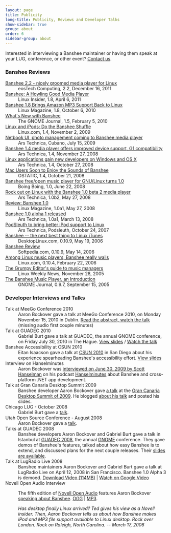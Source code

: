 ```yaml
---
layout: page
title: Publicity
long-title: Publicity, Reviews and Developer Talks
show-sidebar: true
group: about
order: 6
sidebar-group: about
---
```


Interested in interviewing a Banshee maintainer or having them speak at your LUG, conference, or other event?  [Contact us](http://git.gnome.org/browse/banshee/tree/MAINTAINERS).

<a id="reviews"></a>
### Banshee Reviews

<dl class="quotes">

  <!--
  <dt><a href=""></a></dt>
  <dd></dd>
  -->

  <dt><a href="http://www.eostech.in/2011/12/banshee-22-nicely-groomed-media-player.html">Banshee 2.2 - nicely groomed media player for Linux</a></dt>
  <dd>eosTech Computing, 2.2, December 16, 2011</dd>

  <dt><a href="http://www.linuxinsider.com/story/Banshee-A-Howling-Good-Media-Player-72213.html">Banshee: A Howling Good Media Player</a></dt>
  <dd>Linux Insider, 1.8, April 6, 2011</dd>

  <dt><a href="http://www.linux-mag.com/id/7874/">Banshee 1.8 Brings Amazon MP3 Support Back to Linux</a></dt>
  <dd>Linux Magazine, 1.8, October 6, 2010</dd>

  <dt><a href="http://gnomejournal.org/article/91/whats-new-with-banshee">What's New with Banshee</a></dt>
  <dd>The GNOME Journal, 1.5, February 5, 2010</dd>

  <dt><a href="http://www.linux.com/news/software/applications/178621-do-the-banshee-shuffle">Linux and iPods: Do the Banshee Shuffle </a></dt>
  <dd>Linux.com, 1.4, November 2, 2009</dd>

  <dt><a href="http://arstechnica.com/open-source/news/2009/07/netbook-ui-photo-management-coming-to-banshee-media-player.ars">Netbook UI, photo management coming to Banshee media player</a></dt>
  <dd>Ars Technica, Cubano, July 15, 2009</dd>

  <dt><a href="http://arstechnica.com/open-source/news/2008/11/banshee-1-4-offers-improved-device-support-g1-compatibility.ars">Banshee 1.4 media player offers improved device support, G1 compatibility</a></dt>
  <dd>Ars Technica, 1.4, November 27, 2008</dd>

  <dt><a href="
  http://arstechnica.com/news.ars/post/20081027-linux-applications-gain-new-developers-on-windows-and-os-x.html">Linux applications gain new developers on Windows and OS X</a></dt>
  <dd>Ars Technica, 1.4, October 27, 2008</dd>

  <dt><a href="http://ostatic.com/175386-blog/mac-users-soon-to-enjoy-the-sounds-of-banshee">Mac Users Soon to Enjoy the Sounds of Banshee</a></dt>
  <dd>OSTATIC, 1.4, October 21, 2008</dd>

  <dt><a href="http://www.boingboing.net/2008/06/22/banshee-freeopen-mus.html">Banshee free/open music player for GNU/Linux turns 1.0</a></dt>
  <dd>Boing Boing, 1.0, June 22, 2008</dd>

  <dt><a href="http://arstechnica.com/news.ars/post/20080527-rock-out-on-linux-with-the-banshee-1-0-beta-2-media-player.html">Rock out on Linux with the Banshee 1.0 beta 2 media player</a></dt>
  <dd>Ars Technica, 1.0b2, May 27, 2008</dd>

  <dt><a href="http://www.linux-mag.com/id/6027">Review: Banshee 1.0</a></dt>
  <dd>Linux Magazine, 1.0a1, May 27, 2008</dd>

  <dt><a href="http://arstechnica.com/journals/linux.ars/2008/03/13/banshee-1-0-alpha-1-released">Banshee 1.0 alpha 1 released</a></dt>
  <dd>Ars Technica, 1.0a1, March 13, 2008</dd>

  <dt><a href="http://arstechnica.com/journals/linux.ars/2007/10/24/podsleuth-to-bring-better-ipod-support-to-linux">PodSleuth to bring better iPod support to Linux</a></dt>
  <dd>Ars Technica, Podsleuth, October 24, 2007</dd>

  <dt><a href="http://www.desktoplinux.com/articles/AT7150747782.html">Banshee -- the next best thing to Linux iTunes</a></dt>
  <dd>DesktopLinux.com, 0.10.9, May 19, 2006</dd>

  <dt><a href="http://www.softpedia.com/reviews/linux/Banshee-Review-23605.shtml">Banshee Review</a></dt>
  <dd>Softpedia.com, 0.10.9, May 14, 2006</dd>

  <dt><a href="http://www.linux.com/article.pl?sid=06/02/14/235210">Among Linux music players, Banshee really wails</a></dt>
  <dd>Linux.com, 0.10.4, February 22, 2006</dd>

  <dt><a href="http://lwn.net/Articles/160704/">The Grumpy Editor's guide to music managers</a></dt>
  <dd>Linux Weekly News, November 28, 2005</dd>

  <dt><a href="http://gnomejournal.org/article/30/the-banshee-music-player-an-introduction">The Banshee Music Player, an Introduction</a></dt>
  <dd>GNOME Journal, 0.9.7, September 15, 2005</dd>

</dl>

<a name="talks"></a>
### Developer Interviews and Talks

<dl>
  <dt>Talk at MeeGo Conference 2010</dt>
  <dd>Aaron Bockover gave a talk at MeeGo Conference 2010, on Monday November 15, 2010 in Dublin.   <a href="http://conference2010.meego.com/session/dive-banshee-meego-netbook-media-player-0">Read the abstract, watch the talk</a> (missing audio first couple minutes)</dd>

  <dt>Talk at GUADEC 2010</dt>
  <dd>Gabriel Burt gave a talk at GUADEC, the annual GNOME conference, on Friday July 30, 2010 in The Hague.  <a href="/documents/2010-GUADEC-Banshee_Awesome_Factory.pdf">View slides</a> / <a href="http://ubuntudevelopers.blip.tv/file/4363767/">Watch the talk</a></dd>

  <dt>Banshee Accessibility at CSUN 2010</dt>
  <dd>Eitan Isaacson gave a talk at <a href="http://www.csunconference.org/">CSUN 2010</a> in San Diego about his experience spearheading Banshee's accessibility effort.  <a href="http://people.gnome.org/~eitani/csun2010">View slides</a></dd>

  <dt>Interview on Hanselminutes</dt>
  <dd>Aaron Bockover was <a href="http://www.hanselminutes.com/default.aspx?showID=186">interviewed on June 30, 2009 by Scott Hanselman</a> on his podcast <a href="http://www.hanselminutes.com/">Hanselminutes</a> about Banshee and cross-platform .NET app development.</dd>

  <dt>Talk at Gran Canaria Desktop Summit 2009</dt>
  <dd>Banshee developer Aaron Bockover gave <a href="http://www.grancanariadesktopsummit.org/node/206">a talk</a> at the <a href="http://2009.guadec.org/">Gran Canaria Desktop Summit of 2009</a>.  He blogged <a href="http://abock.org/2009/07/14/exciting-updates-on-the-road-to-banshee-2-0">about his talk</a> and posted his slides.</dd>

  <dt>Chicago LUG - October 2008</dt>
  <dd>Gabriel Burt gave a <a href="http://gburt.blogspot.com/2008/10/talkative-banshee.html">talk</a>.</dd>

  <dt>Utah Open Source Conference - August 2008</dt>
  <dd>Aaron Bockover gave a <a href="http://2008.utosc.com/presentation/117/">talk</a>.</dd>

  <dt>Talks at GUADEC 2008</dt>
  <dd>Banshee developers Aaron Bockover and Gabriel Burt gave a talk in Istanbul at <a href="http://2008.guadec.org/">GUADEC 2008</a>, the annual <a href="http://gnome.org/">GNOME</a> conference.  They gave demos of Banshee's features, talked about how easy Banshee is to extend, and discussed plans for the next couple releases.  Their <a href="/documents/GUADEC-2008-Banshee_Talk.pdf">slides are available</a>.</dd>

  <dt>Talk at LugRadio Live 2008</dt>
  <dd>Banshee maintainers Aaron Bockover and Gabriel Burt gave a talk at LugRadio Live on April 12, 2008 in San Francisco. Banshee 1.0 Alpha 3 is demoed. <a href="http://banshee-project.org/files/lrl_2008_banshee.ogg">Download Video (114MB)</a> | <a href="http://video.google.com/videoplay?docid=629829973972985803&amp;hl=en">Watch on Google Video</a></dd>

  <dt>Novell Open Audio Interview</dt>
  <dd><p>The fifth edition of <a href="http://www.novell.com/openaudio">Novell Open Audio</a> features Aaron Bockover <a href="http://www.novell.com/podcast/Detailpage.jsp?id=32">speaking about Banshee</a>.  <a href="http://www.novell.com/recording/novellopenaudio/noa_060317_005.ogg">OGG</a> | <a href="http://www.novell.com/recording/novellopenaudio/noa_060317_005.mp3">MP3</a>.</p>

  <p><em>Has desktop finally Linux arrived? Ted gives his view as a Novell insider. Then, Aaron Bockover tells us about how Banshee makes iPod and MP3 file support available to Linux desktop. Rock over London. Rock on Raleigh, North Carolina. -- March 17, 2006</em></p></dd>

</dl>
